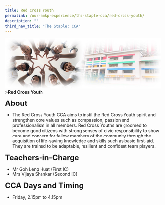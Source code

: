 ```yaml
---
title: Red Cross Youth
permalink: /our-amkp-experience/the-staple-cca/red-cross-youth/
description: ""
third_nav_title: "The Staple: CCA"
---
```

![Sub-banner](/images/sub%20banner.jpg)
&gt;**Red Cross Youth**

**<font size="5">About</font>**

* The Red Cross Youth CCA aims to instil the Red Cross Youth spirit and strengthen core values such as compassion, passion and professionalism in all members. Red Cross Youths are groomed to become good citizens with strong senses of civic responsibility to show care and concern for fellow members of the community through the acquisition of life-saving knowledge and skills such as basic first-aid. They are trained to be adaptable, resilient and confident team players.

**<font size="5">   Teachers-in-Charge</font>**
* Mr Goh Leng Huat (First IC)
* Mrs Vijaya Shankar (Second IC)

**<font size="5">      CCA Days and Timing</font>**
* Friday, 2.15pm to 4.15pm